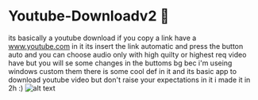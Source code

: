# Youtube-Downloadv2 💾

its basically a youtube download if you copy a link have a www.youtube.com in it 
its insert the link automatic and press the button auto and you can choose audio only with high quilty or highest req video have 
but you will se some changes in the buttoms bg bec i'm useing windows custom them
there is some cool def in it and its basic app to download youtube video but don't raise your expectations in it i made it in 2h :)
![alt text](https://cdn.discordapp.com/attachments/1146955497296117770/1147024213899747338/image.png)
